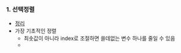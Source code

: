 ### 1. 선택정렬
- [정리](https://github.com/ssu18/TIL/blob/main/Problem%20Solving/Inflearn/Sorting%26Searching/P1.md)
- 가장 기초적인 정렬
  - 최솟값이 아니라 index로 조절하면 쓸데없는 변수 하나를 줄일 수 있음
  - 